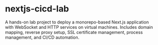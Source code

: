 # nextjs-cicd-lab
A hands-on lab project to deploy a monorepo-based Next.js application with WebSocket and HTTP services on virtual machines. Includes domain mapping, reverse proxy setup, SSL certificate management, process management, and CI/CD automation.
